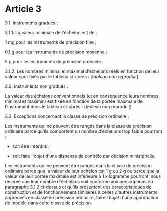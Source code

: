 # Article 3

3.1. Instruments gradués :

3.1.1. La valeur minimale de l'échelon est de :

1 mg pour les instruments de précision fine ;

0,1 g pour les instruments de précision moyenne ;

5 g pour les instruments de précision ordinaire.

3.1.2. Les nombres minimal et maximal d'échelons réels en fonction de leur valeur sont fixés par le tableau ci-après : [*tableau non reproduit*].

3.2. Instruments non gradués :

La valeur des échelons conventionnels (et en conséquence leurs nombres minimal et maximal) est fixée en fonction de la portée maximale de l'instrument dans le tableau ci-après : (tableau non reproduit).

3.3. Exceptions concernant la classe de précision ordinaire :

Les instruments qui ne peuvent être rangés dans la classe de précision ordinaire parce qu'ils comportent un nombre d'échelons trop faible pourront :

- soit être interdits ;

- soit faire l'objet d'une dispense de contrôle par décision ministérielle.

Les instruments qui ne peuvent être rangés dans la classe de précision ordinaire parce que la valeur de leur échelon est 1 g ou 2 g ou parce que la valeur de leur portée maximale est inférieure à 1 kilogramme pourront, sous réserve que leur nombre d'échelons soit conforme aux prescriptions du paragraphe 3.1.2 ci-dessus et qu'ils présentent des caractéristiques de construction et de fonctionnement similaires à celles d'autres instruments approuvés en classe de précision ordinaire, faire l'objet d'une approbation de modèle dans cette classe de précision.
